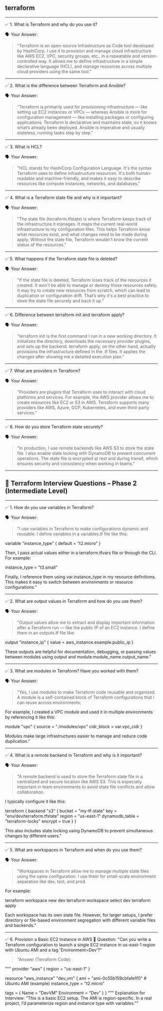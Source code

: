 ## terraform

---

✅ 1. What is Terraform and why do you use it?

🗣️ Your Answer:

> "Terraform is an open-source Infrastructure as Code tool developed by HashiCorp. I use it to provision and manage cloud infrastructure like AWS EC2, VPC, security groups, etc., in a repeatable and version-controlled way. It allows me to define infrastructure in a simple declarative language (HCL), and manage resources across multiple cloud providers using the same tool."


---

✅ 2. What is the difference between Terraform and Ansible?

🗣️ Your Answer:

> "Terraform is primarily used for provisioning infrastructure — like setting up EC2 instances or VPCs — whereas Ansible is more for configuration management — like installing packages or configuring applications. Terraform is declarative and maintains state, so it knows what’s already been deployed. Ansible is imperative and usually stateless, running tasks step by step."


---

✅ 3. What is HCL?

🗣️ Your Answer:

> "HCL stands for HashiCorp Configuration Language. It's the syntax Terraform uses to define infrastructure resources. It's both human-readable and machine-friendly, and makes it easy to describe resources like compute instances, networks, and databases."


---

✅ 4. What is a Terraform state file and why is it important?

🗣️ Your Answer:

> "The state file (terraform.tfstate) is where Terraform keeps track of the infrastructure it manages. It maps the current real-world infrastructure to my configuration files. This helps Terraform know what resources exist, and what changes need to be made during apply. Without the state file, Terraform wouldn't know the current status of the resources."


---

✅ 5. What happens if the Terraform state file is deleted?

🗣️ Your Answer:

> "If the state file is deleted, Terraform loses track of the resources it created. It won't be able to manage or destroy those resources safely. It may try to create new resources from scratch, which can lead to duplication or configuration drift. That’s why it's a best practice to store the state file securely and back it up."


---

✅ 6. Difference between terraform init and terraform apply?

🗣️ Your Answer:

> "terraform init is the first command I run in a new working directory. It initializes the directory, downloads the necessary provider plugins, and sets up the backend.
terraform apply, on the other hand, actually provisions the infrastructure defined in the .tf files. It applies the changes after showing me a detailed execution plan."


---

✅ 7. What are providers in Terraform?

🗣️ Your Answer:

> "Providers are plugins that Terraform uses to interact with cloud platforms and services. For example, the AWS provider allows me to create resources like EC2 or S3 in AWS. Terraform supports many providers like AWS, Azure, GCP, Kubernetes, and even third-party services."

---

✅ 8. How do you store Terraform state securely?

🗣️ Your Answer:

> "In production, I use remote backends like AWS S3 to store the state file. I also enable state locking with DynamoDB to prevent concurrent operations. The state file is encrypted at rest and during transit, which ensures security and consistency when working in teams."

---

## 🎯 Terraform Interview Questions – Phase 2 (Intermediate Level)

---


✅ 1. How do you use variables in Terraform?

🗣️ Your Answer:

> "I use variables in Terraform to make configurations dynamic and reusable.
I define variables in a variables.tf file like this:

variable \"instance_type\" {
  default = \"t2.micro\"
}

Then, I pass actual values either in a terraform.tfvars file or through the CLI.
For example:

instance_type = \"t3.small\"

Finally, I reference them using var.instance_type in my resource definitions. This makes it easy to switch between environments or resource configurations."


---

✅ 2. What are output values in Terraform and how do you use them?

🗣️ Your Answer:

> "Output values allow me to extract and display important information after a Terraform run — like the public IP of an EC2 instance.
I define them in an outputs.tf file like:

output \"instance_ip\" {
  value = aws_instance.example.public_ip
}

These outputs are helpful for documentation, debugging, or passing values between modules using output and module.module_name.output_name."


---

✅ 3. What are modules in Terraform? Have you worked with them?

🗣️ Your Answer:

> "Yes, I use modules to make Terraform code reusable and organized. A module is a self-contained block of Terraform configurations that I can reuse across environments.

For example, I created a VPC module and used it in multiple environments by referencing it like this:

module \"vpc\" {
  source     = \"./modules/vpc\"
  cidr_block = var.vpc_cidr
}

Modules make large infrastructures easier to manage and reduce code duplication."


---

✅ 4. What is a remote backend in Terraform and why is it important?

🗣️ Your Answer:

> "A remote backend is used to store the Terraform state file in a centralized and secure location like AWS S3.
This is especially important in team environments to avoid state file conflicts and allow collaboration.

I typically configure it like this:

terraform {
  backend \"s3\" {
    bucket         = \"my-tf-state\"
    key            = \"env/dev/terraform.tfstate\"
    region         = \"us-east-1\"
    dynamodb_table = \"terraform-locks\"
    encrypt        = true
  }
}

This also includes state locking using DynamoDB to prevent simultaneous changes by different users."


---

✅ 5. What are workspaces in Terraform and when do you use them?

🗣️ Your Answer:

> "Workspaces in Terraform allow me to manage multiple state files using the same configuration. I use them for small-scale environment separation like dev, test, and prod.

For example:

terraform workspace new dev
terraform workspace select dev
terraform apply

Each workspace has its own state file. However, for larger setups, I prefer directory or file-based environment segregation with different variable files and backends."


---
✅ 6. Provision a Basic EC2 Instance in AWS
🎯 Question:
"Can you write a Terraform configuration to launch a single EC2 instance in us-east-1 region with Ubuntu AMI and a tag 'Environment=Dev'?"

> "Answer (Terraform Code):

"""
provider "aws" {
  region = "us-east-1"
}

resource "aws_instance" "dev_vm" {
  ami           = "ami-0c55b159cbfafe1f0"  # Ubuntu AMI (example)
  instance_type = "t2.micro"

  tags = {
    Name        = "DevVM"
    Environment = "Dev"
  }
}
"""
Explanation for Interview:
“This is a basic EC2 setup. The AMI is region-specific. In a real project, I’d parameterize region and instance type with variables.”"



